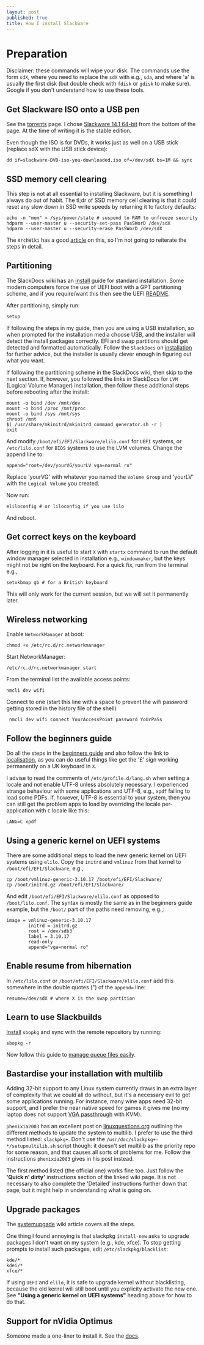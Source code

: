 ```yaml
---
layout: post
published: true
title: How I install Slackware
---
```



# Preparation

Disclaimer: these commands will wipe your disk. The commands use the form `sdX`, where you need to replace the `sdX` with e.g., `sda`, and where 'a' is usually the first disk (but double check with `fdisk` or `gdisk` to make sure). Google if you don't understand how to use these tools. 

## Get Slackware ISO onto a USB pen

See the [torrents](http://www.slackware.com/getslack/torrents.php) page. I chose [Slackware 14.1 64-bit](http://www.slackware.com/torrents/slackware64-14.1-install-dvd.torrent) from the bottom of the page. At the time of writing it is the stable edition.

Even though the ISO is for DVDs, it works just as well on a USB stick (replace sdX with the USB stick device):

```
dd if=slackware-DVD-iso-you-downloaded.iso of=/dev/sdX bs=1M && sync
```

## SSD memory cell clearing

This step is not at all essential to installing Slackware, but it is something I always do out of habit. The tl;dr of SSD memory cell clearing is that it could reset any slow down in SSD write speeds by returning it to factory defaults:

```
echo -n "mem" > /sys/power/state # suspend to RAM to unfreeze security
hdparm --user-master u --security-set-pass PasSWorD /dev/sdX
hdparm --user-master u --security-erase PasSWorD /dev/sdX
```

The `ArchWiki` has a good [article](https://wiki.archlinux.org/index.php/SSD_memory_cell_clearing) on this, so I'm not going to reiterate the steps in detail.

## Partitioning

The SlackDocs wiki has an [install](http://docs.slackware.com/slackware:install) guide for standard installation. Some modern computers force the use of UEFI boot with a GPT partitioning scheme, and if you require/want this then see the UEFI [README](http://slackware.mirrorcatalogs.com/slackware64-14.1/README_UEFI.TXT).

After partitioning, simply run:

```
setup
```

If following the steps in my guide, then you are using a USB installation, so when prompted for the installation media choose USB, and the installer will detect the install packages correctly. EFI and swap partitions should get detected and formatted automatically. Follow the `SlackDocs` on [installation](http://docs.slackware.com/slackware:install) for further advice, but the installer is usually clever enough in figuring out what you want.

If following the partitioning scheme in the SlackDocs wiki, then skip to the next section. If, however, you followed the links in SlackDocs for `LVM` (Logical Volume Manager) installation, then follow these additional steps before rebooting after the install:

```
mount -o bind /dev /mnt/dev
mount -o bind /proc /mnt/proc
mount -o bind /sys /mnt/sys
chroot /mnt
$( /usr/share/mkinitrd/mkinitrd_command_generator.sh -r )
exit
```

And modify `/boot/efi/EFI/Slackware/elilo.conf` for `UEFI` systems, or `/etc/lilo.conf` for `BIOS` systems to use the LVM volumes. Change the append line to:

```
append="root=/dev/yourVG/yourLV vga=normal ro"
```

Replace 'yourVG' with whatever you named the `Volume Group` and 'yourLV' with the `Logical Volume` you created.  

Now run:

```
eliloconfig # or liloconfig if you use lilo
```

And reboot.

## Get correct keys on the keyboard

After logging in it is useful to start `X` with `startx` command to run the default window manager selected in installation e.g., `windowmaker`, but the keys might not be right on the keyboard. For a quick fix, run from the terminal e.g.,

```
setxkbmap gb # for a British keyboard
```

This will only work for the current session, but we will set it permanently later. 

## Wireless networking

Enable `NetworkManager` at boot:

```
chmod +x /etc/rc.d/rc.networkmanager
```

Start NetworkManager:

```
/etc/rc.d/rc.networkmanager start
```

From the terminal list the available access points:

```
nmcli dev wifi
```

Connect to one (start this line with a space to prevent the wifi password getting stored in the history file of the shell)

```
 nmcli dev wifi connect YourAccessPoint password YoUrPaSs
```

## Follow the beginners guide

Do all the steps in the [beginners guide](http://docs.slackware.com/slackware:beginners_guide) and also follow the link to [localisation](http://docs.slackware.com/slackware:localization), as you can do useful things like get the '£' sign working permanently on a UK keyboard in `X`. 

I advise to read the comments of `/etc/profile.d/lang.sh` when setting a locale and not enable UTF-8 unless absolutely necessary. I experienced strange behaviour with some applications and UTF-8, e.g., `xpdf` failing to load some PDFs. If, however, UTF-8 is essential to your system, then you can still get the problem apps to load by overriding the locale per-application with `C` locale like this:

```
LANG=C xpdf
```

## Using a generic kernel on UEFI systems

There are some additional steps to load the new generic kernel on UEFI systems using `elilo`. Copy the `initrd` and `vmlinuz` from that kernel to `/boot/efi/EFI/Slackware`, e.g., 

```
cp /boot/vmlinuz-generic-3.10.17 /boot/efi/EFI/Slackware/
cp /boot/initrd.gz /boot/efi/EFI/Slackware/
```

And edit `/boot/efi/EFI/Slackware/elilo.conf` as opposed to `/boot/lilo.conf`. The syntax is mostly the same as in the beginners guide example, but the `/boot/` part of the paths need removing, e.g.,:

```
image = vmlinuz-generic-3.10.17
        initrd = initrd.gz
        root = /dev/sdb3
        label = 3.10.17
        read-only
        append="vga=normal ro"
```

## Enable resume from hibernation

In `/etc/lilo.conf` or `/boot/efi/EFI/Slackware/elilo.conf` add this somewhere in the double quotes (") of the `append=` line:

```
resume=/dev/sdX # where X is the swap partition
```

## Learn to use Slackbuilds

[Install](http://www.sbopkg.org/downloads.php) `sbopkg` and sync with the remote repository by running:

```
sbopkg -r
```

Now follow this guide to [manage queue files easily](http://slackblogs.blogspot.co.uk/2014/01/managing-sbo-dependencies-easily.html).

## Bastardise your installation with multilib

Adding 32-bit support to any Linux system currently draws in an extra layer of complexity that we could all do without, but it's a necessary evil to get some applications running. For instance, many wine apps need 32-bit support, and I prefer the near native speed for games it gives me (no my laptop does not support [VGA passthrough](https://wiki.debian.org/VGAPassthrough) with KVM).

`phenixia2003` has an excellent post on [linuxquestions.org](https://www.linuxquestions.org/questions/slackware-14/slackware64-and-my-stupidity-4175484839/#post5066064) outlining the different methods to update the system to multilib. I prefer to use the third method listed: `slackpkg+`. Don't use the `/usr/doc/slackpkg+-*/setupmultilib.sh` script though: it doesn't set multilib as the priority repo for some reason, and that causes all sorts of problems for me. Follow the instructions `phenixia2003` gives in his post instead. 

The first method listed (the official one) works fine too. Just follow the **'Quick n' dirty'** instructions section of the linked wiki page. It is not necessary to also complete the 'Detailed' instructions further down that page, but it might help in understanding what is going on. 

## Upgrade packages

The [systemupgade](http://docs.slackware.com/howtos:slackware_admin:systemupgrade) wiki article covers all the steps. 

One thing I found annoying is that slackpkg `install-new` asks to upgrade packages I don't want on my system (e.g., kde, xfce). To stop getting prompts to install such packages, edit `/etc/slackpkg/blacklist`:

```
kde/*
kdei/*
xfce/*
```

If using `UEFI` and `elilo`, it is safe to upgrade kernel without blacklisting, because the old kernel will still boot until you explicity activate the new one. See **"Using a generic kernel on UEFI systems"** heading above for how to do that.

## Support for nVidia Optimus

Someone made a one-liner to install it. See the [docs](http://docs.slackware.com/howtos:hardware:nvidia_optimus).
